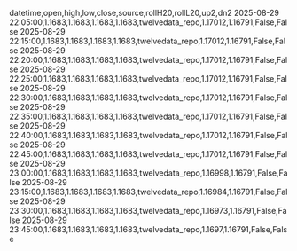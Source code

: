 datetime,open,high,low,close,source,rollH20,rollL20,up2,dn2
2025-08-29 22:05:00,1.1683,1.1683,1.1683,1.1683,twelvedata_repo,1.17012,1.16791,False,False
2025-08-29 22:15:00,1.1683,1.1683,1.1683,1.1683,twelvedata_repo,1.17012,1.16791,False,False
2025-08-29 22:20:00,1.1683,1.1683,1.1683,1.1683,twelvedata_repo,1.17012,1.16791,False,False
2025-08-29 22:25:00,1.1683,1.1683,1.1683,1.1683,twelvedata_repo,1.17012,1.16791,False,False
2025-08-29 22:30:00,1.1683,1.1683,1.1683,1.1683,twelvedata_repo,1.17012,1.16791,False,False
2025-08-29 22:35:00,1.1683,1.1683,1.1683,1.1683,twelvedata_repo,1.17012,1.16791,False,False
2025-08-29 22:40:00,1.1683,1.1683,1.1683,1.1683,twelvedata_repo,1.17012,1.16791,False,False
2025-08-29 22:45:00,1.1683,1.1683,1.1683,1.1683,twelvedata_repo,1.17012,1.16791,False,False
2025-08-29 23:00:00,1.1683,1.1683,1.1683,1.1683,twelvedata_repo,1.16998,1.16791,False,False
2025-08-29 23:15:00,1.1683,1.1683,1.1683,1.1683,twelvedata_repo,1.16984,1.16791,False,False
2025-08-29 23:30:00,1.1683,1.1683,1.1683,1.1683,twelvedata_repo,1.16973,1.16791,False,False
2025-08-29 23:45:00,1.1683,1.1683,1.1683,1.1683,twelvedata_repo,1.1697,1.16791,False,False
